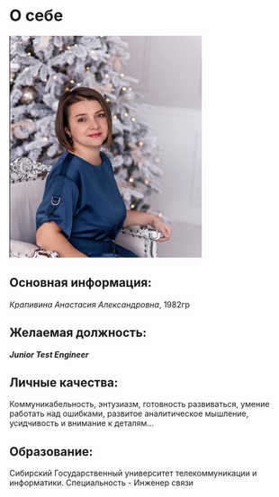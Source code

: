 # О себе

![Фотография](I.png)


## Основная информация:

_Крапивина Анастасия Александровна_, 1982гр 

## Желаемая должность:
**_Junior Test Engineer_**

## Личные качества:
Коммуникабельность, энтузиазм, готовность развиваться, умение работать над ошибками, развитое аналитическое мышление, усидчивость и внимание к деталям...

## Образование:

Сибирский Государственный университет телекоммуникации и информатики. Специальность - Инженер связи


